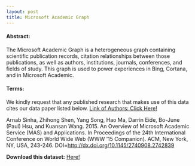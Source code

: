 ```yaml
---
layout: post
title: Microsoft Academic Graph
---
```


#### Abstract:
The Microsoft Academic Graph is a heterogeneous graph containing scientific publication records, citation relationships between those publications, as well as authors, institutions, journals, conferences, and fields of study. This graph is used to power experiences in Bing, Cortana, and in Microsoft Academic.

#### Terms:

We kindly request that any published research that makes use of this data cites our data paper listed below. [Link of Authors: Click Here!]( https://academicgraph.blob.core.windows.net/graph-2016-02-05/index.html )

Arnab Sinha, Zhihong Shen, Yang Song, Hao Ma, Darrin Eide, Bo-June (Paul) Hsu, and Kuansan Wang. 2015. An Overview of Microsoft Academic Service (MAS) and Applications. In Proceedings of the 24th International Conference on World Wide Web (WWW ’15 Companion). ACM, New York, NY, USA, 243-246. DOI=http://dx.doi.org/10.1145/2740908.2742839

**Download this dataset:** [Here!](http://academictorrents.com/details/1e0a00b9c606cf87c03e676f75929463c7756fb5)
